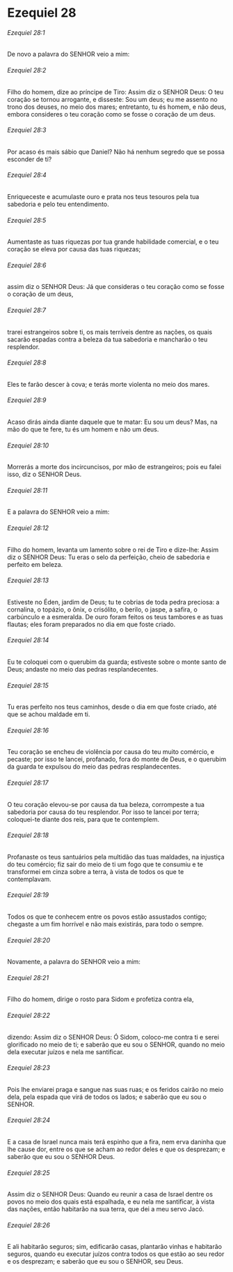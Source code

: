 # Ezequiel 28

###### Ezequiel 28:1

De novo a palavra do SENHOR veio a mim:

###### Ezequiel 28:2

Filho do homem, dize ao príncipe de Tiro: Assim diz o SENHOR Deus: O teu coração se tornou arrogante, e disseste: Sou um deus; eu me assento no trono dos deuses, no meio dos mares; entretanto, tu és homem, e não deus, embora consideres o teu coração como se fosse o coração de um deus.

###### Ezequiel 28:3

Por acaso és mais sábio que Daniel? Não há nenhum segredo que se possa esconder de ti?

###### Ezequiel 28:4

Enriqueceste e acumulaste ouro e prata nos teus tesouros pela tua sabedoria e pelo teu entendimento.

###### Ezequiel 28:5

Aumentaste as tuas riquezas por tua grande habilidade comercial, e o teu coração se eleva por causa das tuas riquezas;

###### Ezequiel 28:6

assim diz o SENHOR Deus: Já que consideras o teu coração como se fosse o coração de um deus,

###### Ezequiel 28:7

trarei estrangeiros sobre ti, os mais terríveis dentre as nações, os quais sacarão espadas contra a beleza da tua sabedoria e mancharão o teu resplendor.

###### Ezequiel 28:8

Eles te farão descer à cova; e terás morte violenta no meio dos mares.

###### Ezequiel 28:9

Acaso dirás ainda diante daquele que te matar: Eu sou um deus? Mas, na mão do que te fere, tu és um homem e não um deus.

###### Ezequiel 28:10

Morrerás a morte dos incircuncisos, por mão de estrangeiros; pois eu falei isso, diz o SENHOR Deus.

###### Ezequiel 28:11

E a palavra do SENHOR veio a mim:

###### Ezequiel 28:12

Filho do homem, levanta um lamento sobre o rei de Tiro e dize-lhe: Assim diz o SENHOR Deus: Tu eras o selo da perfeição, cheio de sabedoria e perfeito em beleza.

###### Ezequiel 28:13

Estiveste no Éden, jardim de Deus; tu te cobrias de toda pedra preciosa: a cornalina, o topázio, o ônix, o crisólito, o berilo, o jaspe, a safira, o carbúnculo e a esmeralda. De ouro foram feitos os teus tambores e as tuas flautas; eles foram preparados no dia em que foste criado.

###### Ezequiel 28:14

Eu te coloquei com o querubim da guarda; estiveste sobre o monte santo de Deus; andaste no meio das pedras resplandecentes.

###### Ezequiel 28:15

Tu eras perfeito nos teus caminhos, desde o dia em que foste criado, até que se achou maldade em ti.

###### Ezequiel 28:16

Teu coração se encheu de violência por causa do teu muito comércio, e pecaste; por isso te lancei, profanado, fora do monte de Deus, e o querubim da guarda te expulsou do meio das pedras resplandecentes.

###### Ezequiel 28:17

O teu coração elevou-se por causa da tua beleza, corrompeste a tua sabedoria por causa do teu resplendor. Por isso te lancei por terra; coloquei-te diante dos reis, para que te contemplem.

###### Ezequiel 28:18

Profanaste os teus santuários pela multidão das tuas maldades, na injustiça do teu comércio; fiz sair do meio de ti um fogo que te consumiu e te transformei em cinza sobre a terra, à vista de todos os que te contemplavam.

###### Ezequiel 28:19

Todos os que te conhecem entre os povos estão assustados contigo; chegaste a um fim horrível e não mais existirás, para todo o sempre.

###### Ezequiel 28:20

Novamente, a palavra do SENHOR veio a mim:

###### Ezequiel 28:21

Filho do homem, dirige o rosto para Sidom e profetiza contra ela,

###### Ezequiel 28:22

dizendo: Assim diz o SENHOR Deus: Ó Sidom, coloco-me contra ti e serei glorificado no meio de ti; e saberão que eu sou o SENHOR, quando no meio dela executar juízos e nela me santificar.

###### Ezequiel 28:23

Pois lhe enviarei praga e sangue nas suas ruas; e os feridos cairão no meio dela, pela espada que virá de todos os lados; e saberão que eu sou o SENHOR.

###### Ezequiel 28:24

E a casa de Israel nunca mais terá espinho que a fira, nem erva daninha que lhe cause dor, entre os que se acham ao redor deles e que os desprezam; e saberão que eu sou o SENHOR Deus.

###### Ezequiel 28:25

Assim diz o SENHOR Deus: Quando eu reunir a casa de Israel dentre os povos no meio dos quais está espalhada, e eu nela me santificar, à vista das nações, então habitarão na sua terra, que dei a meu servo Jacó.

###### Ezequiel 28:26

E ali habitarão seguros; sim, edificarão casas, plantarão vinhas e habitarão seguros, quando eu executar juízos contra todos os que estão ao seu redor e os desprezam; e saberão que eu sou o SENHOR, seu Deus.

